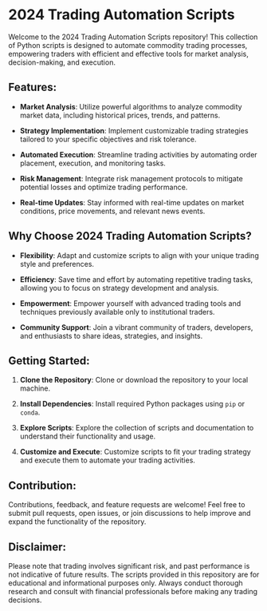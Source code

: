 # 2024 Trading Automation Scripts

Welcome to the 2024 Trading Automation Scripts repository! This collection of Python scripts is designed to automate commodity trading processes, empowering traders with efficient and effective tools for market analysis, decision-making, and execution.

## Features:

- **Market Analysis**: Utilize powerful algorithms to analyze commodity market data, including historical prices, trends, and patterns.
  
- **Strategy Implementation**: Implement customizable trading strategies tailored to your specific objectives and risk tolerance.
  
- **Automated Execution**: Streamline trading activities by automating order placement, execution, and monitoring tasks.
  
- **Risk Management**: Integrate risk management protocols to mitigate potential losses and optimize trading performance.
  
- **Real-time Updates**: Stay informed with real-time updates on market conditions, price movements, and relevant news events.
  
## Why Choose 2024 Trading Automation Scripts?

- **Flexibility**: Adapt and customize scripts to align with your unique trading style and preferences.
  
- **Efficiency**: Save time and effort by automating repetitive trading tasks, allowing you to focus on strategy development and analysis.
  
- **Empowerment**: Empower yourself with advanced trading tools and techniques previously available only to institutional traders.
  
- **Community Support**: Join a vibrant community of traders, developers, and enthusiasts to share ideas, strategies, and insights.

## Getting Started:

1. **Clone the Repository**: Clone or download the repository to your local machine.
  
2. **Install Dependencies**: Install required Python packages using `pip` or `conda`.
  
3. **Explore Scripts**: Explore the collection of scripts and documentation to understand their functionality and usage.
  
4. **Customize and Execute**: Customize scripts to fit your trading strategy and execute them to automate your trading activities.

## Contribution:

Contributions, feedback, and feature requests are welcome! Feel free to submit pull requests, open issues, or join discussions to help improve and expand the functionality of the repository.

## Disclaimer:

Please note that trading involves significant risk, and past performance is not indicative of future results. The scripts provided in this repository are for educational and informational purposes only. Always conduct thorough research and consult with financial professionals before making any trading decisions.
